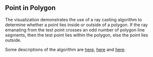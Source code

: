## Point in Polygon

The visualization demonstrates the use of a ray casting algorithm to determine whether a point lies inside or outside of a polygon. If the ray emanating from the test point crosses an odd number of polygon line segments, then the test point lies within the polygon, else the point lies outside. 

Some descriptions of the algorithm are [here](https://en.wikipedia.org/wiki/Point_in_polygon), [here](http://erich.realtimerendering.com/ptinpoly/) and [here](https://www.ics.uci.edu/~eppstein/161/960307.html). 


